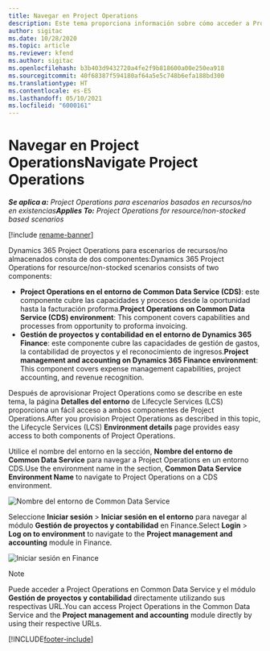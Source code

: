 ```yaml
---
title: Navegar en Project Operations
description: Este tema proporciona información sobre cómo acceder a Project Operations desde Lifecycle Services.
author: sigitac
ms.date: 10/28/2020
ms.topic: article
ms.reviewer: kfend
ms.author: sigitac
ms.openlocfilehash: b3b403d9432720a4fe2f9b818600a00e250ea918
ms.sourcegitcommit: 40f68387f594180af64a5e5c748b6efa188bd300
ms.translationtype: HT
ms.contentlocale: es-ES
ms.lasthandoff: 05/10/2021
ms.locfileid: "6000161"
---
```

# <a name="navigate-project-operations"></a><span data-ttu-id="8057d-103">Navegar en Project Operations</span><span class="sxs-lookup"><span data-stu-id="8057d-103">Navigate Project Operations</span></span>

<span data-ttu-id="8057d-104">_**Se aplica a:** Project Operations para escenarios basados en recursos/no en existencias_</span><span class="sxs-lookup"><span data-stu-id="8057d-104">_**Applies To:** Project Operations for resource/non-stocked based scenarios_</span></span>

[!include [rename-banner](~/includes/cc-data-platform-banner.md)]

<span data-ttu-id="8057d-105">Dynamics 365 Project Operations para escenarios de recursos/no almacenados consta de dos componentes:</span><span class="sxs-lookup"><span data-stu-id="8057d-105">Dynamics 365 Project Operations for resource/non-stocked scenarios consists of two components:</span></span> 

 - <span data-ttu-id="8057d-106">**Project Operations en el entorno de Common Data Service (CDS)**: este componente cubre las capacidades y procesos desde la oportunidad hasta la facturación proforma.</span><span class="sxs-lookup"><span data-stu-id="8057d-106">**Project Operations on Common Data Service (CDS) environment**: This component covers capabilities and processes from opportunity to proforma invoicing.</span></span> 
 - <span data-ttu-id="8057d-107">**Gestión de proyectos y contabilidad en el entorno de Dynamics 365 Finance**: este componente cubre las capacidades de gestión de gastos, la contabilidad de proyectos y el reconocimiento de ingresos.</span><span class="sxs-lookup"><span data-stu-id="8057d-107">**Project management and accounting on Dynamics 365 Finance environment**: This component covers expense management capabilities, project accounting, and revenue recognition.</span></span> 

<span data-ttu-id="8057d-108">Después de aprovisionar Project Operations como se describe en este tema, la página **Detalles del entorno** de Lifecycle Services (LCS) proporciona un fácil acceso a ambos componentes de Project Operations.</span><span class="sxs-lookup"><span data-stu-id="8057d-108">After you provision Project Operations as described in this topic, the Lifecycle Services (LCS) **Environment details** page provides easy access to both components of Project Operations.</span></span>  

<span data-ttu-id="8057d-109">Utilice el nombre del entorno en la sección, **Nombre del entorno de Common Data Service** para navegar a Project Operations en un entorno CDS.</span><span class="sxs-lookup"><span data-stu-id="8057d-109">Use the environment name in the section, **Common Data Service Environment Name** to navigate to Project Operations on a CDS environment.</span></span> 

  ![Nombre del entorno de Common Data Service](./media/environment-name.PNG)

<span data-ttu-id="8057d-111">Seleccione **Iniciar sesión** > **Iniciar sesión en el entorno** para navegar al módulo **Gestión de proyectos y contabilidad** en Finance.</span><span class="sxs-lookup"><span data-stu-id="8057d-111">Select **Login** > **Log on to environment** to navigate to the **Project management and accounting** module in Finance.</span></span>  

   ![Iniciar sesión en Finance](./media/environment-login.PNG)

> [!NOTE]
> <span data-ttu-id="8057d-113">Puede acceder a Project Operations en Common Data Service y el módulo **Gestión de proyectos y contabilidad** directamente utilizando sus respectivas URL.</span><span class="sxs-lookup"><span data-stu-id="8057d-113">You can access Project Operations in the Common Data Service and the **Project management and accounting** module directly by using their respective URLs.</span></span> 


[!INCLUDE[footer-include](../includes/footer-banner.md)]